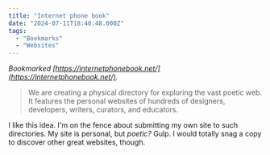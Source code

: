 ```yaml
---
title: "Internet phone book"
date: "2024-07-11T18:40:48.000Z"
tags: 
  - "Bookmarks"
  - "Websites"
---
```


_Bookmarked [https://internetphonebook.net/](https://internetphonebook.net/)._

> We are creating a physical directory for exploring the vast poetic web. It features the personal websites of hundreds of designers, developers, writers, curators, and educators.

I like this idea. I'm on the fence about submitting my own site to such directories. My site is personal, but _poetic?_ Gulp. I would totally snag a copy to discover other great websites, though.
